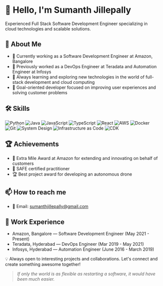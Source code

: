 # 👋 Hello, I'm Sumanth Jillepally

Experienced Full Stack Software Development Engineer specializing in cloud technologies and scalable solutions.

## 🚀 About Me

- 🔭 Currently working as a Software Development Engineer at Amazon, Bangalore
- 💼 Previously worked as a DevOps Engineer at Teradata and Automation Engineer at Infosys
- 🌱 Always learning and exploring new technologies in the world of full-stack development and cloud computing
- 🎯 Goal-oriented developer focused on improving user experiences and solving customer problems

## 🛠 Skills

![Python](https://img.shields.io/badge/Python-★★★★☆-3776AB?style=for-the-badge&logo=python&logoColor=white)
![Java](https://img.shields.io/badge/Java-★★★★☆-007396?style=for-the-badge&logo=java&logoColor=white)
![JavaScript](https://img.shields.io/badge/JavaScript-★★★★☆-F7DF1E?style=for-the-badge&logo=javascript&logoColor=black)
![TypeScript](https://img.shields.io/badge/TypeScript-★★★☆☆-3178C6?style=for-the-badge&logo=typescript&logoColor=white)
![React](https://img.shields.io/badge/React-★★★★☆-61DAFB?style=for-the-badge&logo=react&logoColor=black)
![AWS](https://img.shields.io/badge/AWS-★★★★☆-232F3E?style=for-the-badge&logo=amazon-aws&logoColor=white)
![Docker](https://img.shields.io/badge/Docker-★★★★☆-2496ED?style=for-the-badge&logo=docker&logoColor=white)
![Git](https://img.shields.io/badge/Git-★★★★★-F05032?style=for-the-badge&logo=git&logoColor=white)
![System Design](https://img.shields.io/badge/System%20Design-★★★★☆-FF9900?style=for-the-badge&logo=amazonec2&logoColor=white)
![Infrastructure as Code](https://img.shields.io/badge/IaC-★★★★☆-326CE5?style=for-the-badge&logo=ansible&logoColor=white)
![CDK](https://img.shields.io/badge/CDK-★★★☆☆-232F3E?style=for-the-badge&logo=amazon-aws&logoColor=white)

## 🏆 Achievements

- 🏅 Extra Mile Award at Amazon for extending and innovating on behalf of customers
- 📜 SAFE certified practitioner
- 🏆 Best project award for developing an autonomous drone

## 📫 How to reach me

- 📧 Email: sumanthjillepally@gmail.com

## 💼 Work Experience

- Amazon, Bangalore — Software Development Engineer (May 2021 - Present)
- Teradata, Hyderabad — DevOps Engineer (Mar 2019 - May 2021)
- Infosys, Hyderabad — Automation Engineer (June 2016 - March 2019)

💡 Always open to interesting projects and collaborations. Let's connect and create something awesome together!

> *If only the world is as flexible as restarting a software, it would have been much easier.*

